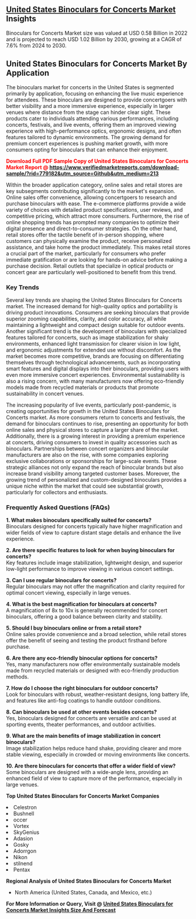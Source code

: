 <h2><a href="https://www.verifiedmarketreports.com/download-sample/?rid=779182&amp;utm_source=Github&amp;utm_medium=213" target="_blank">United States Binoculars for Concerts Market</a> Insights</h2><p>Binoculars for Concerts Market size was valued at USD 0.58 Billion in 2022 and is projected to reach USD 1.02 Billion by 2030, growing at a CAGR of 7.6% from 2024 to 2030.</p><p><h2>United States Binoculars for Concerts Market By Application</h2><p>The binoculars market for concerts in the United States is segmented primarily by application, focusing on enhancing the live music experience for attendees. These binoculars are designed to provide concertgoers with better visibility and a more immersive experience, especially in larger venues where distance from the stage can hinder clear sight. These products cater to individuals attending various performances, including concerts, festivals, and live events, offering them an improved viewing experience with high-performance optics, ergonomic designs, and often features tailored to dynamic environments. The growing demand for premium concert experiences is pushing market growth, with more consumers opting for binoculars that can enhance their enjoyment. <b><p><span class=""><span style="color: #ff0000;"><strong>Download Full PDF Sample Copy of United States Binoculars for Concerts Market Report</strong> @ </span><a href="https://www.verifiedmarketreports.com/download-sample/?rid=779182&amp;utm_source=Github&amp;utm_medium=213" target="_blank">https://www.verifiedmarketreports.com/download-sample/?rid=779182&amp;utm_source=Github&amp;utm_medium=213</a></span></p></b></p><p>Within the broader application category, online sales and retail stores are key subsegments contributing significantly to the market's expansion. Online sales offer convenience, allowing concertgoers to research and purchase binoculars with ease. The e-commerce platforms provide a wide variety of choices with detailed product specifications, user reviews, and competitive pricing, which attract more consumers. Furthermore, the rise of online shopping trends has prompted many companies to optimize their digital presence and direct-to-consumer strategies. On the other hand, retail stores offer the tactile benefit of in-person shopping, where customers can physically examine the product, receive personalized assistance, and take home the product immediately. This makes retail stores a crucial part of the market, particularly for consumers who prefer immediate gratification or are looking for hands-on advice before making a purchase decision. Retail outlets that specialize in optical products or concert gear are particularly well-positioned to benefit from this trend.</p><h3>Key Trends</h3><p>Several key trends are shaping the United States Binoculars for Concerts market. The increased demand for high-quality optics and portability is driving product innovations. Consumers are seeking binoculars that provide superior zooming capabilities, clarity, and color accuracy, all while maintaining a lightweight and compact design suitable for outdoor events. Another significant trend is the development of binoculars with specialized features tailored for concerts, such as image stabilization for shaky environments, enhanced light transmission for clearer vision in low light, and ergonomic adjustments for extended use without discomfort. As the market becomes more competitive, brands are focusing on differentiating themselves through technological advancements, such as incorporating smart features and digital displays into their binoculars, providing users with even more immersive concert experiences. Environmental sustainability is also a rising concern, with many manufacturers now offering eco-friendly models made from recycled materials or products that promote sustainability in concert venues.</p><p>The increasing popularity of live events, particularly post-pandemic, is creating opportunities for growth in the United States Binoculars for Concerts market. As more consumers return to concerts and festivals, the demand for binoculars continues to rise, presenting an opportunity for both online sales and physical stores to capture a larger share of the market. Additionally, there is a growing interest in providing a premium experience at concerts, driving consumers to invest in quality accessories such as binoculars. Partnerships between concert organizers and binocular manufacturers are also on the rise, with some companies exploring exclusive collaborations or sponsorships for large-scale events. These strategic alliances not only expand the reach of binocular brands but also increase brand visibility among targeted customer bases. Moreover, the growing trend of personalized and custom-designed binoculars provides a unique niche within the market that could see substantial growth, particularly for collectors and enthusiasts.</p><h3>Frequently Asked Questions (FAQs)</h3><p><b>1. What makes binoculars specifically suited for concerts?</b><br>Binoculars designed for concerts typically have higher magnification and wider fields of view to capture distant stage details and enhance the live experience.</p><p><b>2. Are there specific features to look for when buying binoculars for concerts?</b><br>Key features include image stabilization, lightweight design, and superior low-light performance to improve viewing in various concert settings.</p><p><b>3. Can I use regular binoculars for concerts?</b><br>Regular binoculars may not offer the magnification and clarity required for optimal concert viewing, especially in large venues.</p><p><b>4. What is the best magnification for binoculars at concerts?</b><br>A magnification of 8x to 10x is generally recommended for concert binoculars, offering a good balance between clarity and stability.</p><p><b>5. Should I buy binoculars online or from a retail store?</b><br>Online sales provide convenience and a broad selection, while retail stores offer the benefit of seeing and testing the product firsthand before purchase.</p><p><b>6. Are there any eco-friendly binocular options for concerts?</b><br>Yes, many manufacturers now offer environmentally sustainable models made from recycled materials or designed with eco-friendly production methods.</p><p><b>7. How do I choose the right binoculars for outdoor concerts?</b><br>Look for binoculars with robust, weather-resistant designs, long battery life, and features like anti-fog coatings to handle outdoor conditions.</p><p><b>8. Can binoculars be used at other events besides concerts?</b><br>Yes, binoculars designed for concerts are versatile and can be used at sporting events, theater performances, and outdoor activities.</p><p><b>9. What are the main benefits of image stabilization in concert binoculars?</b><br>Image stabilization helps reduce hand shake, providing clearer and more stable viewing, especially in crowded or moving environments like concerts.</p><p><b>10. Are there binoculars for concerts that offer a wider field of view?</b><br>Some binoculars are designed with a wide-angle lens, providing an enhanced field of view to capture more of the performance, especially in large venues.</p></p><p><strong>Top United States Binoculars for Concerts Market Companies</strong></p><div data-test-id=""><p><li>Celestron</li><li> Bushnell</li><li> occer</li><li> Vortex</li><li> SkyGenius</li><li> Adasion</li><li> Gosky</li><li> Adorrgon</li><li> Nikon</li><li> stilnend</li><li> Pentax</li></p><div><strong>Regional Analysis of&nbsp;United States Binoculars for Concerts Market</strong></div><ul><li dir="ltr"><p dir="ltr">North America&nbsp;(United States, Canada, and Mexico, etc.)</p></li></ul><p><strong>For More Information or Query, Visit @&nbsp;</strong><strong><a href="https://www.verifiedmarketreports.com/product/binoculars-for-concerts-market/?utm_source=Github&amp;utm_medium=213" target="_blank">United States Binoculars for Concerts Market Insights Size And Forecast</a></strong></p></div>
